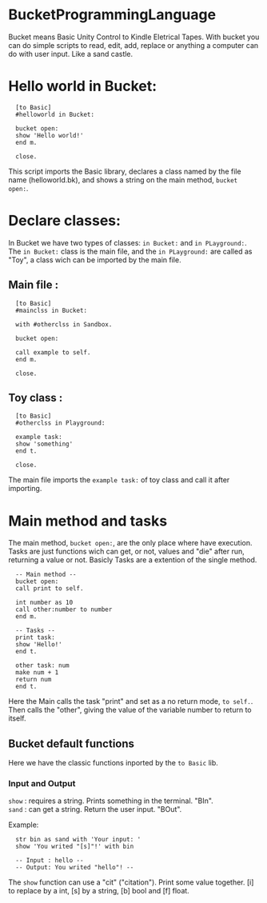 # BucketProgrammingLanguage
Bucket means Basic Unity Control to Kindle Eletrical Tapes. With bucket you can do simple scripts to read, edit, add, replace or anything a computer can do with user input. Like a sand castle.

# Hello world in Bucket:

      [to Basic]
      #helloworld in Bucket:
      
      bucket open:
      show 'Hello world!'
      end m.
      
      close.

This script imports the Basic library, declares a class named by the file name (helloworld.bk), and shows a string on the main method, ``bucket open:``.

# Declare classes:

In Bucket we have two types of classes: ``in Bucket:`` and ``in PLayground:``. The ``in Bucket:`` class is the main file, and the ``in PLayground:`` are called as "Toy", a class wich can be imported by the main file.

## Main file :

      [to Basic]
      #mainclss in Bucket:
      
      with #otherclss in Sandbox.
      
      bucket open:
      
      call example to self.
      end m.
      
      close.
      
## Toy class :

      [to Basic]
      #otherclss in Playground:
      
      example task:
      show 'something'
      end t.
      
      close.
      
 The main file imports the ``example task:`` of toy class and call it after importing. 

# Main method and tasks
The main method, ``bucket open:``, are the only place where have execution. Tasks are just functions wich can get, or not, values and "die" after run, returning a value or not. Basicly Tasks are a extention of the single method.

      -- Main method --
      bucket open:
      call print to self.
      
      int number as 10
      call other:number to number
      end m.
      
      -- Tasks --
      print task:
      show 'Hello!'
      end t.
      
      other task: num
      make num + 1
      return num
      end t.

Here the Main calls the task "print" and set as a no return mode, ``to self.``. Then calls the "other", giving the value of the variable number to return to itself.

## Bucket default functions
Here we have the classic functions inported by the ``to Basic`` lib.

### Input and Output
``show`` : requires a string. Prints something in the terminal. "BIn".                                                                   
``sand`` : can get a string. Return the user input. "BOut".

Example:

      str bin as sand with 'Your input: '
      show 'You writed "[s]"!' with bin
      
      -- Input : hello --
      -- Output: You writed "hello"! --
      
The ``show`` function can use a "cit" ("citation"). Print some value together. [i] to replace by a int, [s] by a string, [b] bool and [f] float.
